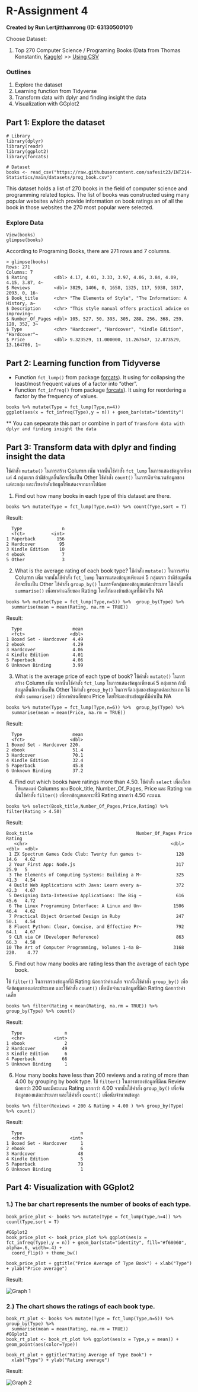 # R-Assignment 4

**Created by Run Lertjitthamrong (ID: 63130500101)**

Choose Dataset:
1. Top 270 Computer Science / Programing Books (Data from Thomas Konstantin, [Kaggle](https://www.kaggle.com/thomaskonstantin/top-270-rated-computer-science-programing-books)) >> [Using CSV](https://raw.githubusercontent.com/safesit23/INT214-Statistics/main/datasets/prog_book.csv)

### Outlines
1. Explore the dataset
2. Learning function from Tidyverse
3. Transform data with dplyr and finding insight the data
4. Visualization with GGplot2

## Part 1: Explore the dataset

```
# Library
library(dplyr)
library(readr)
library(ggplot2)
library(forcats)

# Dataset
books <- read_csv("https://raw.githubusercontent.com/safesit23/INT214-Statistics/main/datasets/prog_book.csv")
```

This dataset holds a list of 270 books in the field of computer science and programming related topics.
The list of books was constructed using many popular websites which provide information on book ratings an of all the book in those websites the 270 
most popular were selected.
### Explore Data
```
View(books)
glimpse(books)
```
According to Programing Books, there are 271 rows and 7 columns.
```
> glimpse(books)
Rows: 271
Columns: 7
$ Rating          <dbl> 4.17, 4.01, 3.33, 3.97, 4.06, 3.84, 4.09, 4.15, 3.87, 4~
$ Reviews         <dbl> 3829, 1406, 0, 1658, 1325, 117, 5938, 1817, 2093, 0, 16~
$ Book_title      <chr> "The Elements of Style", "The Information: A History, a~
$ Description     <chr> "This style manual offers practical advice on improving~
$ Number_Of_Pages <dbl> 105, 527, 50, 393, 305, 288, 256, 368, 259, 128, 352, 3~
$ Type            <chr> "Hardcover", "Hardcover", "Kindle Edition", "Hardcover"~
$ Price           <dbl> 9.323529, 11.000000, 11.267647, 12.873529, 13.164706, 1~
```


## Part 2: Learning function from Tidyverse

- Function `fct_lump()` from package [forcats](https://forcats.tidyverse.org/articles/forcats.html)). It using for collapsing the least/most frequent values of a factor into “other”.
- Function `fct_infreq()` from package [forcats](https://forcats.tidyverse.org/articles/forcats.html)). It using for reordering a factor by the frequency of values.

```
books %>% mutate(Type = fct_lump(Type,n=4))
ggplot(aes(x = fct_infreq(Type),y = n)) + geom_bar(stat="identity")
```
** You can sepearate this part or combine in part of `Transform data with dplyr and finding insight the data`

## Part 3: Transform data with dplyr and finding insight the data
ใช้คำสั่ง `mutate()` ในการสร้าง Column เพิ่ม จากนั้นใช้คำสั่ง `fct_lump` ในการแสดงข้อมูลเพียงแค่ 4 กลุ่มแรก ถ้ามีข้อมูลอื่นอีกจะขึ้นเป็น Other ใช้คำสั่ง `count()` ในการนับจำนวนข้อมูลของแต่ละกลุ่ม และเรียงลำดับข้อมูลให้แสดงจากมากไปน้อย 
1. Find out how many books in each type of this dataset are there.

```
books %>% mutate(Type = fct_lump(Type,n=4)) %>% count(Type,sort = T)
```

Result:

```
  Type               n
  <fct>          <int>
1 Paperback        156
2 Hardcover         95
3 Kindle Edition    10
4 ebook              7
5 Other              3
```


2. What is the average rating of each book type?
ใช้คำสั่ง `mutate()` ในการสร้าง Column เพิ่ม จากนั้นใช้คำสั่ง `fct_lump` ในการแสดงข้อมูลเพียงแค่ 5 กลุ่มแรก ถ้ามีข้อมูลอื่นอีกจะขึ้นเป็น Other ใช้คำสั่ง `group_by()` ในการจัดกลุ่มของข้อมูลแต่ละประเภท 
ใช้คำสั่ง `summarise()` เพื่อหาค่าเฉลี่ยของ Rating โดยให้มองข้ามข้อมูลที่มีค่าเป็น NA
```
books %>% mutate(Type = fct_lump(Type,n=5)) %>%  group_by(Type) %>%
  summarise(mean = mean(Rating, na.rm = TRUE))
```

Result:

```
  Type                   mean
  <fct>                 <dbl>
1 Boxed Set - Hardcover  4.49
2 ebook                  4.29
3 Hardcover              4.06
4 Kindle Edition         4.01
5 Paperback              4.06
6 Unknown Binding        3.99
```


3. What is the average price of each type of book?
ใช้คำสั่ง `mutate()` ในการสร้าง Column เพิ่ม จากนั้นใช้คำสั่ง `fct_lump` ในการแสดงข้อมูลเพียงแค่ 5 กลุ่มแรก ถ้ามีข้อมูลอื่นอีกจะขึ้นเป็น Other ใช้คำสั่ง `group_by()` ในการจัดกลุ่มของข้อมูลแต่ละประเภท 
ใช้คำสั่ง `summarise()` เพื่อหาค่าเฉลี่ยของ Price โดยให้มองข้ามข้อมูลที่มีค่าเป็น NA
```
books %>% mutate(Type = fct_lump(Type,n=6)) %>%  group_by(Type) %>%
  summarise(mean = mean(Price, na.rm = TRUE))
```

Result:

```
  Type                   mean
  <fct>                 <dbl>
1 Boxed Set - Hardcover 220. 
2 ebook                  51.4
3 Hardcover              70.1
4 Kindle Edition         32.4
5 Paperback              45.8
6 Unknown Binding        37.2
```



4. Find out which books have ratings more than 4.50.
ใช้คำสั่ง `select` เพื่อเลือกให้แสดงแค่ Columns ของ Book_title, Number_Of_Pages, Price และ Rating จากนั้นใช้คำสั่ง `filter()` เพื่อหาข้อมูลเฉพาะที่มี Rating มากกว่า 4.50 คะแนน
```
books %>% select(Book_title,Number_Of_Pages,Price,Rating) %>% filter(Rating > 4.50)
```

Result:

```
Book_title                                       Number_Of_Pages Price Rating
   <chr>                                                      <dbl> <dbl>  <dbl>
 1 ZX Spectrum Games Code Club: Twenty fun games t~             128  14.6   4.62
 2 Your First App: Node.js                                      317  25.9   5   
 3 The Elements of Computing Systems: Building a M~             325  41.3   4.54
 4 Build Web Applications with Java: Learn every a~             372  42.3   4.67
 5 Designing Data-Intensive Applications: The Big ~             616  45.6   4.72
 6 The Linux Programming Interface: A Linux and Un~            1506  46.4   4.62
 7 Practical Object Oriented Design in Ruby                     247  50.1   4.54
 8 Fluent Python: Clear, Concise, and Effective Pr~             792  64.1   4.67
 9 CLR via C# (Developer Reference)                             863  66.3   4.58
10 The Art of Computer Programming, Volumes 1-4a B~            3168 220.    4.77
```



5. Find out how many books are rating less than the average of each type book.

ใช้ `filter()` ในการกรองข้อมูลที่มี Rating น้อยกว่าค่าเฉลี่ย จากนั้นใช้คำสั่ง `group_by()` เพื่อจัดข้อมูลของแต่ละประเภท และใช้คำสั่ง `count()` เพื่อนับจำนวนข้อมูลที่มีค่า Rating น้อยกว่าค่าเฉลี่ย 

```
books %>% filter(Rating < mean(Rating, na.rm = TRUE)) %>% group_by(Type) %>% count()
```

Result:

```
  Type                n
  <chr>           <int>
1 ebook               2
2 Hardcover          49
3 Kindle Edition      6
4 Paperback          66
5 Unknown Binding     1
```



6. How many books have less than 200 reviews and a rating of more than 4.00 by grouping by book type.
ใช้ `filter()` ในการกรองข้อมูลที่มีคน Review น้อยกว่า 200 และมีคะแนน Rating มากกว่า 4.00 จากนั้นใช้คำสั่ง `group_by()` เพื่อจัดข้อมูลของแต่ละประเภท และใช้คำสั่ง `count()` เพื่อนับจำนวนข้อมูล
```
books %>% filter(Reviews < 200 & Rating > 4.00 ) %>% group_by(Type) %>% count()
```

Result:

```
  Type                      n
  <chr>                 <int>
1 Boxed Set - Hardcover     1
2 ebook                     6
3 Hardcover                48
4 Kindle Edition            5
5 Paperback                79
6 Unknown Binding           1
```



## Part 4: Visualization with GGplot2
### 1.) The bar chart represents the number of books of each type.
```
book_price_plot <- books %>% mutate(Type = fct_lump(Type,n=4)) %>% count(Type,sort = T)

#GGplot2
book_price_plot <- book_price_plot %>% ggplot(aes(x = fct_infreq(Type),y = n)) + geom_bar(stat="identity", fill="#f68060", alpha=.6, width=.4) +
  coord_flip() + theme_bw()

book_price_plot + ggtitle("Price Average of Type Book") + xlab("Type") + ylab("Price average")
```
Result:

![Graph 1](Rplot.png)


### 2.) The chart shows the ratings of each book type.
```
book_rt_plot <- books %>% mutate(Type = fct_lump(Type,n=5)) %>%  group_by(Type) %>%
  summarise(mean = mean(Rating, na.rm = TRUE))
#GGplot2
book_rt_plot <- book_rt_plot %>% ggplot(aes(x = Type,y = mean)) + geom_point(aes(color=Type)) 

book_rt_plot + ggtitle("Rating Average of Type Book") +
  xlab("Type") + ylab("Rating average")
```
Result:

![Graph 2](Rplot01.png)

